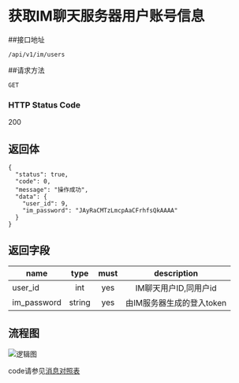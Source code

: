 # 获取IM聊天服务器用户账号信息

##接口地址

`/api/v1/im/users`

##请求方法

`GET `

### HTTP Status Code

200

## 返回体

```json5
{
  "status": true,
  "code": 0,
  "message": "操作成功",
  "data": {
    "user_id": 9,
    "im_password": "JAyRaCMTzLmcpAaCFrhfsQkAAAA"
  }
}
```

## 返回字段

| name     | type     | must     | description |
|----------|:--------:|:--------:|:--------:|
| user_id  | int      | yes      | IM聊天用户ID,同用户id |
|im_password|string	  | yes		 |由IM服务器生成的登入token|

## 流程图

![逻辑图](../../.images/api/IM聊天获取授权流程.png)

code请参见[消息对照表](消息对照表.md)
